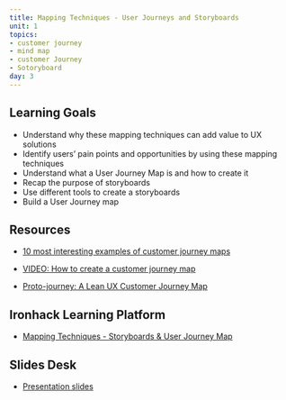 ```yaml
---
title: Mapping Techniques - User Journeys and Storyboards
unit: 1
topics: 
- customer journey
- mind map
- customer Journey
- Sotoryboard
day: 3
---
```


Learning Goals
--------------

- Understand why these mapping techniques can add value to UX solutions
- Identify users’ pain points and opportunities by using these mapping techniques
- Understand what a User Journey Map is and how to create it
- Recap the purpose of storyboards
- Use different tools to create a storyboards
- Build a User Journey map

Resources
---------
- [10 most interesting examples of customer journey maps](http://blog.uxeria.com/en/10-most-interesting-examples-of-customer-journey-maps/)

- [VIDEO: How to create a customer journey map](https://www.youtube.com/watch?v=mSxpVRo3BLg)

- [Proto-journey: A Lean UX Customer Journey Map](https://uxdesign.cc/proto-journey-a-lean-ux-customer-journey-map-30ea3a241edc)


Ironhack Learning Platform
--------------------------
- [Mapping Techniques - Storyboards & User Journey Map](http://learn.ironhack.com/#/learning_unit/7021)


Slides Desk
-----------
- [Presentation slides](https://docs.google.com/presentation/u/1/d/1w2dvgjuSOdHXJzQZOI0tAhEXmw3JbiUDyHnozTQTniI/edit?usp=sharing)
